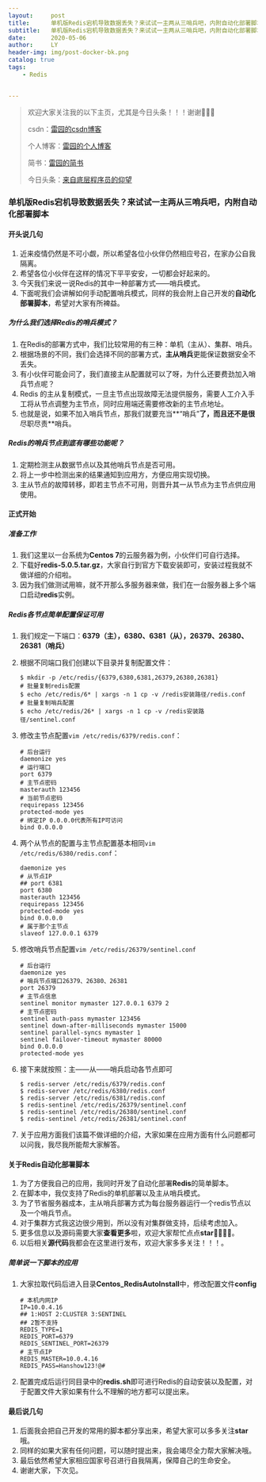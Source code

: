 ```yaml
---
layout:     post
title:      单机版Redis宕机导致数据丢失？来试试一主两从三哨兵吧，内附自动化部署脚本
subtitle:   单机版Redis宕机导致数据丢失？来试试一主两从三哨兵吧，内附自动化部署脚本
date:       2020-05-06
author:     LY
header-img: img/post-docker-bk.png
catalog: true
tags:
    - Redis


---
```


> 欢迎大家关注我的以下主页，尤其是今日头条！！！谢谢🙏🙏🙏
>
> csdn：[雷园的csdn博客](https://blog.csdn.net/leiyuan2580)
>
> 个人博客：[雷园的个人博客](https://imlcl.store)
>
> 简书：[雷园的简书](https://www.jianshu.com/u/016322e40e1f)
>
> 今日头条：[来自底层程序员的仰望](https://www.toutiao.com/c/user/6132192948/#mid=1616456407686158)

### 单机版Redis宕机导致数据丢失？来试试一主两从三哨兵吧，内附自动化部署脚本

#### 开头说几句

1. 近来疫情仍然是不可小觑，所以希望各位小伙伴仍然相应号召，在家办公自我隔离。
2. 希望各位小伙伴在这样的情况下平平安安，一切都会好起来的。
3. 今天我们来说一说Redis的其中一种部署方式——哨兵模式。
4. 下面呢我们会讲解如何手动配置哨兵模式，同样的我会附上自己开发的**自动化部署脚本**，希望对大家有所裨益。

##### 为什么我们选择Redis的哨兵模式？

1. 在Redis的部署方式中，我们比较常用的有三种：单机（主从）、集群、哨兵。
2. 根据场景的不同，我们会选择不同的部署方式，**主从哨兵**更能保证数据安全不丢失。
3. 有小伙伴可能会问了，我们直接主从配置就可以了呀，为什么还要费劲加入哨兵节点呢？
4. Redis 的主从复制模式，一旦主节点出现故障无法提供服务，需要人工介入手工将从节点调整为主节点，同时应用端还需要修改新的主节点地址。
5. 也就是说，如果不加入哨兵节点，那我们就要充当**“哨兵”**了，而且还不是很**尽职尽责**哨兵。

##### Redis的哨兵节点到底有哪些功能呢？

1. 定期检测主从数据节点以及其他哨兵节点是否可用。
2. 将上一步中检测出来的结果通知到应用方，方便应用实现切换。
3. 主从节点的故障转移，即若主节点不可用，则晋升其一从节点为主节点供应用使用。

#### 正式开始

##### 准备工作

1. 我们这里以一台系统为**Centos 7**的云服务器为例，小伙伴们可自行选择。
2. 下载好**redis-5.0.5.tar.gz**，大家自行到官方下载安装即可，安装过程我就不做详细的介绍啦。
3. 因为我们做测试用嘛，就不开那么多服务器来做，我们在一台服务器上多个端口启动**redis**实例。

##### Redis各节点简单配置保证可用

1. 我们规定一下端口：**6379（主），6380、6381（从），26379、26380、26381（哨兵）**

2. 根据不同端口我们创建以下目录并复制配置文件：

   ```shell
   $ mkdir -p /etc/redis/{6379,6380,6381,26379,26380,26381}
   # 批量复制redis配置
   $ echo /etc/redis/6* | xargs -n 1 cp -v /redis安装路径/redis.conf
   # 批量复制哨兵配置
   $ echo /etc/redis/26* | xargs -n 1 cp -v /redis安装路径/sentinel.conf
   ```

3. 修改主节点配置`vim /etc/redis/6379/redis.conf`：

   ```properties
   # 后台运行
   daemonize yes
   # 运行端口
   port 6379
   # 主节点密码
   masterauth 123456
   # 当前节点密码
   requirepass 123456
   protected-mode yes
   # 绑定IP 0.0.0.0代表所有IP可访问
   bind 0.0.0.0
   ```

4. 两个从节点的配置与主节点配置基本相同`vim /etc/redis/6380/redis.conf`：

   ```properties
   daemonize yes
   # 从节点IP
   ## port 6381
   port 6380
   masterauth 123456
   requirepass 123456
   protected-mode yes
   bind 0.0.0.0
   # 属于那个主节点
   slaveof 127.0.0.1 6379
   ```

5. 修改哨兵节点配置`vim /etc/redis/26379/sentinel.conf`

   ```properties
   # 后台运行
   daemonize yes
   # 哨兵节点端口26379、26380、26381
   port 26379
   # 主节点信息
   sentinel monitor mymaster 127.0.0.1 6379 2
   # 主节点密码
   sentinel auth-pass mymaster 123456
   sentinel down-after-milliseconds mymaster 15000
   sentinel parallel-syncs mymaster 1
   sentinel failover-timeout mymaster 80000
   bind 0.0.0.0
   protected-mode yes
   ```

6. 接下来就按照：主——从——哨兵启动各节点即可

   ```shell
   $ redis-server /etc/redis/6379/redis.conf
   $ redis-server /etc/redis/6380/redis.conf
   $ redis-server /etc/redis/6381/redis.conf
   $ redis-sentinel /etc/redis/26379/sentinel.conf
   $ redis-sentinel /etc/redis/26380/sentinel.conf
   $ redis-sentinel /etc/redis/26381/sentinel.conf
   ```

7. 关于应用方面我们该篇不做详细的介绍，大家如果在应用方面有什么问题都可以问我，我尽我所能帮大家解答。

#### 关于Redis自动化部署脚本

1. 为了方便我自己的应用，我同时开发了自动化部署**Redis**的简单脚本。
2. 在脚本中，我仅支持了Redis的单机部署以及主从哨兵模式。
3. 为了节省服务器成本，主从哨兵部署方式为每台服务器运行一个redis节点以及一个哨兵节点。
4. 对于集群方式我这边很少用到，所以没有对集群做支持，后续考虑加入。
5. 更多信息以及源码需要大家**查看更多**啦，欢迎大家帮忙点点**star**🌟🌟🌟🌟。
6. 以后相关**源代码**我都会在这里进行发布，欢迎大家多多关注！！！。

##### 简单说一下脚本的应用

1. 大家拉取代码后进入目录**Centos_RedisAutoInstall**中，修改配置文件**config**

   ```properties
   # 本机内网IP
   IP=10.0.4.16
   ## 1:HOST 2:CLUSTER 3:SENTINEL
   ## 2暂不支持
   REDIS_TYPE=1
   REDIS_PORT=6379
   REDIS_SENTINEL_PORT=26379
   # 主节点IP
   REDIS_MASTER=10.0.4.16
   REDIS_PASS=Hanshow123!@#
   ```

2. 配置完成后运行同目录中的**redis.sh**即可进行Redis的自动安装以及配置，对于配置文件大家如果有什么不理解的地方都可以提出来。

#### 最后说几句

1. 后面我会把自己开发的常用的脚本都分享出来，希望大家可以多多关注**star**哦。
2. 同样的如果大家有任何问题，可以随时提出来，我会竭尽全力帮大家解决哦。
3. 最后依然希望大家相应国家号召进行自我隔离，保障自己的生命安全。
4. 谢谢大家，下次见。